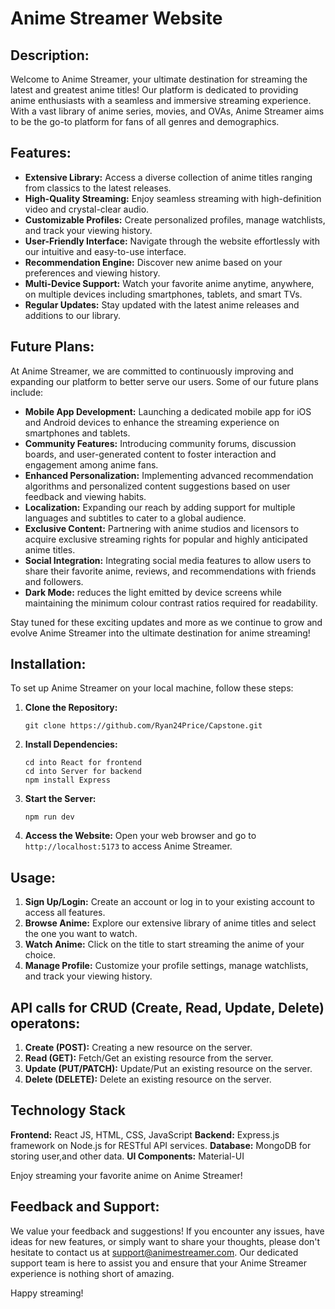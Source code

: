# Anime Streamer Website

## Description:

Welcome to Anime Streamer, your ultimate destination for streaming the latest and greatest anime titles! Our platform is dedicated to providing anime enthusiasts with a seamless and immersive streaming experience. With a vast library of anime series, movies, and OVAs, Anime Streamer aims to be the go-to platform for fans of all genres and demographics.

## Features:

- **Extensive Library:** Access a diverse collection of anime titles ranging from classics to the latest releases.
- **High-Quality Streaming:** Enjoy seamless streaming with high-definition video and crystal-clear audio.
- **Customizable Profiles:** Create personalized profiles, manage watchlists, and track your viewing history.
- **User-Friendly Interface:** Navigate through the website effortlessly with our intuitive and easy-to-use interface.
- **Recommendation Engine:** Discover new anime based on your preferences and viewing history.
- **Multi-Device Support:** Watch your favorite anime anytime, anywhere, on multiple devices including smartphones, tablets, and smart TVs.
- **Regular Updates:** Stay updated with the latest anime releases and additions to our library.

## Future Plans:

At Anime Streamer, we are committed to continuously improving and expanding our platform to better serve our users. Some of our future plans include:

- **Mobile App Development:** Launching a dedicated mobile app for iOS and Android devices to enhance the streaming experience on smartphones and tablets.
- **Community Features:** Introducing community forums, discussion boards, and user-generated content to foster interaction and engagement among anime fans.
- **Enhanced Personalization:** Implementing advanced recommendation algorithms and personalized content suggestions based on user feedback and viewing habits.
- **Localization:** Expanding our reach by adding support for multiple languages and subtitles to cater to a global audience.
- **Exclusive Content:** Partnering with anime studios and licensors to acquire exclusive streaming rights for popular and highly anticipated anime titles.
- **Social Integration:** Integrating social media features to allow users to share their favorite anime, reviews, and recommendations with friends and followers.
- **Dark Mode:** reduces the light emitted by device screens while maintaining the minimum colour contrast ratios required for readability.
 
Stay tuned for these exciting updates and more as we continue to grow and evolve Anime Streamer into the ultimate destination for anime streaming!

## Installation:

To set up Anime Streamer on your local machine, follow these steps:

1. **Clone the Repository:**
   ```
   git clone https://github.com/Ryan24Price/Capstone.git
   ```

2. **Install Dependencies:**
   ```
   cd into React for frontend
   cd into Server for backend
   npm install Express
   ```

3. **Start the Server:**
   ```
   npm run dev
   ```

4. **Access the Website:**
   Open your web browser and go to `http://localhost:5173` to access Anime Streamer.

## Usage:

1. **Sign Up/Login:** Create an account or log in to your existing account to access all features.
2. **Browse Anime:** Explore our extensive library of anime titles and select the one you want to watch.
3. **Watch Anime:** Click on the title to start streaming the anime of your choice.
4. **Manage Profile:** Customize your profile settings, manage watchlists, and track your viewing history.

## API calls for CRUD (Create, Read, Update, Delete) operatons:

1. **Create (POST):** Creating a new resource on the server.
2. **Read (GET):** Fetch/Get an existing resource from the server.
3. **Update (PUT/PATCH):** Update/Put an existing resource on the server.
4. **Delete (DELETE):** Delete an existing resource on the server.

## Technology Stack

**Frontend:** React JS, HTML, CSS, JavaScript
**Backend:** Express.js framework on Node.js for RESTful API services.
**Database:** MongoDB for storing user,and other data.
**UI Components:** Material-UI

Enjoy streaming your favorite anime on Anime Streamer!

## Feedback and Support:

We value your feedback and suggestions! If you encounter any issues, have ideas for new features, or simply want to share your thoughts, please don't hesitate to contact us at [support@animestreamer.com](mailto:support@animestreamer.com). Our dedicated support team is here to assist you and ensure that your Anime Streamer experience is nothing short of amazing.

Happy streaming!

